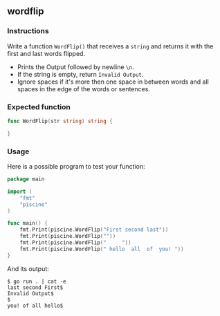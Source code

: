 ## wordflip

### Instructions

Write a function `WordFlip()` that receives a `string` and returns it with the first and last words flipped.

- Prints the Output followed by newline `\n`.
- If the string is empty, return `Invalid Output`.
- Ignore spaces if it's more then one space in between words and all spaces in the edge of the words or sentences.

### Expected function

```go
func WordFlip(str string) string {

}
```

### Usage

Here is a possible program to test your function:

```go
package main

import (
	"fmt"
	"piscine"
)

func main() {
	fmt.Print(piscine.WordFlip("First second last"))
	fmt.Print(piscine.WordFlip(""))
	fmt.Print(piscine.WordFlip("     "))
	fmt.Print(piscine.WordFlip(" hello  all  of  you! "))
}
```

And its output:

```console
$ go run . | cat -e
last second First$
Invalid Output$
$
you! of all hello$
```

